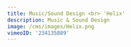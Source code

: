 ```yaml
---
title: Music/Sound Design <br> 'Helix'
description: Music & Sound Design
image: /cms/images/Helix.png
vimeoID: '234135889'
---
```


